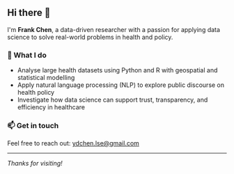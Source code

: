 ## Hi there 👋

I'm **Frank Chen**, a data-driven researcher with a passion for applying data science to solve real-world problems in health and policy. 

### 🔬 What I do
- Analyse large health datasets using Python and R with geospatial and statistical modelling 
- Apply natural language processing (NLP) to explore public discourse on health policy  
- Investigate how data science can support trust, transparency, and efficiency in healthcare

### 📫 Get in touch
Feel free to reach out: [ydchen.lse@gmail.com](mailto:ydchen.lse@gmail.com)

---

*Thanks for visiting!*
